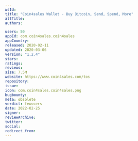 ```yaml
---
wsId: 
title: "Coin4sales Wallet - Buy Bitcoin, Send, Spend, More"
altTitle: 
authors:

users: 50
appId: com.coin4sales.coin4sales
appCountry: 
released: 2020-02-11
updated: 2020-03-06
version: "1.2.4"
stars: 
ratings: 
reviews: 
size: 7.5M
website: https://www.coin4sales.com/tos
repository: 
issue: 
icon: com.coin4sales.coin4sales.png
bugbounty: 
meta: obsolete
verdict: fewusers
date: 2022-02-25
signer: 
reviewArchive:
twitter: 
social:
redirect_from:
---
```


